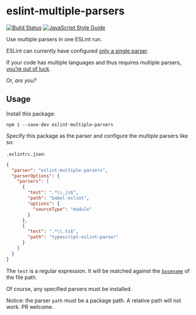 # eslint-multiple-parsers

[![Build Status](https://travis-ci.org/mightyiam/eslint-multiple-parsers.svg?branch=master)](https://travis-ci.org/mightyiam/eslint-multiple-parsers)
[![JavaScript Style Guide](https://img.shields.io/badge/code_style-standard-brightgreen.svg)](https://standardjs.com)


Use multiple parsers in one ESLint run.

ESLint can currently have configured [only a single parser](https://eslint.org/docs/user-guide/configuring#specifying-parser).

If your code has multiple languages and thus requires multiple parsers, [you’re out of luck](https://github.com/eslint/eslint/issues/8543).

Or, *are you?*

## Usage

Install this package:

```
npm i --save-dev eslint-multiple-parsers
```
 
Specify this package  as the parser and configure the multiple parsers like so:

`.eslintrc.json`:
```json
{
  "parser": "eslint-multiple-parsers",
  "parserOptions": {
    "parsers": [
      {
        "test": ".*\\.js$",
        "path": "babel-eslint",
        "options": {
          "sourceType": "module"
        }
      },
      {
        "test": ".*\\.ts$",
        "path": "typescript-eslint-parser"
      }
    ]
  }
}
```

The `test` is a regular expression. It will be matched against the [`basename`](https://nodejs.org/api/path.html#path_path_basename_path_ext) of the file path.

Of course, any specified parsers must be installed.

Notice: the parser `path` must be a package path. A relative path will not work. PR welcome.
